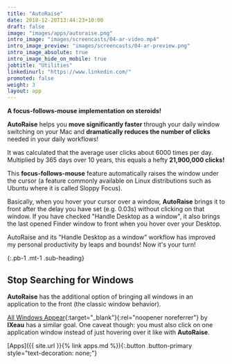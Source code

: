 ```yaml
---
title: "AutoRaise"
date: 2018-12-20T13:44:23+10:00
draft: false
image: "images/apps/autoraise.png"
intro_image: "images/screencasts/04-ar-video.mp4"
intro_image_preview: "images/screencasts/04-ar-preview.png"
intro_image_absolute: true
intro_image_hide_on_mobile: true
jobtitle: "Utilities"
linkedinurl: "https://www.linkedin.com/"
promoted: false
weight: 3
layout: app
---
```


**A focus-follows-mouse implementation on steroids!**

**AutoRaise** helps you **move significantly faster** through your daily window switching on your Mac and **dramatically reduces the number of clicks** needed in your daily workflows!

It was calculated that the average user clicks about 6000 times per day. Multiplied by 365 days over 10 years, this equals a hefty **21,900,000 clicks!**

This **focus-follows-mouse** feature automatically raises the window under the cursor (a feature commonly available on Linux distributions such as Ubuntu where it is called Sloppy Focus).

Basically, when you hover your cursor over a window, **AutoRaise** brings it to front after the delay you have set (e.g. 0.03s) without clicking on that window. If you have checked "Handle Desktop as a window", it also brings the last opened Finder window to front when you hover over your Desktop.

AutoRaise and its "Handle Desktop as a window” workflow has improved my personal productivity by leaps and bounds! Now it's your turn!

{:.pb-1 .mt-1 .sub-heading}
## Stop Searching for Windows

**AutoRaise** has the additional option of bringing all windows in an application to the front (the classic window behavior).

[All Windows Appear](https://www.ixeau.com/all-windows-appear/){:target="_blank"}{:rel="noopener noreferrer"} by **IXeau** has a similar goal. One caveat though: you must also click on one application window instead of just hovering over it like with **AutoRaise**.

[Apps]({{ site.url }}{% link apps.md %}){:.button .button-primary style="text-decoration: none;"}
